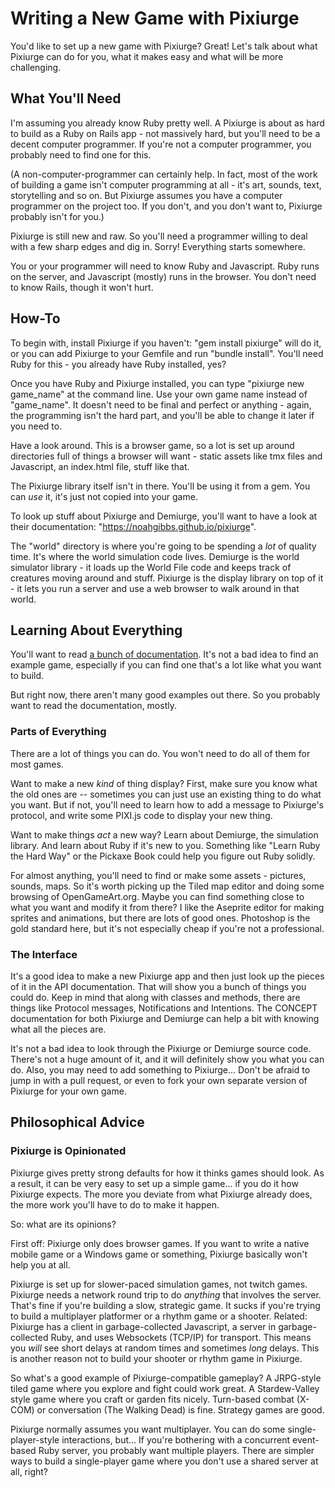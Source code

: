 # Writing a New Game with Pixiurge

You'd like to set up a new game with Pixiurge? Great! Let's talk about
what Pixiurge can do for you, what it makes easy and what will be more
challenging.

## What You'll Need

I'm assuming you already know Ruby pretty well. A Pixiurge is about as
hard to build as a Ruby on Rails app - not massively hard, but you'll
need to be a decent computer programmer. If you're not a computer
programmer, you probably need to find one for this.

(A non-computer-programmer can certainly help. In fact, most of the
work of building a game isn't computer programming at all - it's art,
sounds, text, storytelling and so on. But Pixiurge assumes you have a
computer programmer on the project too. If you don't, and you don't
want to, Pixiurge probably isn't for you.)

Pixiurge is still new and raw. So you'll need a programmer willing to
deal with a few sharp edges and dig in. Sorry! Everything starts
somewhere.

You or your programmer will need to know Ruby and Javascript. Ruby
runs on the server, and Javascript (mostly) runs in the browser. You
don't need to know Rails, though it won't hurt.

## How-To

To begin with, install Pixiurge if you haven't: "gem install pixiurge"
will do it, or you can add Pixiurge to your Gemfile and run "bundle
install". You'll need Ruby for this - you already have Ruby installed,
yes?

Once you have Ruby and Pixiurge installed, you can type "pixiurge new
game\_name" at the command line. Use your own game name instead of
"game\_name". It doesn't need to be final and perfect or anything -
again, the programming isn't the hard part, and you'll be able to
change it later if you need to.

Have a look around. This is a browser game, so a lot is set up around
directories full of things a browser will want - static assets like
tmx files and Javascript, an index.html file, stuff like that.

The Pixiurge library itself isn't in there. You'll be using it from a
gem. You can *use* it, it's just not copied into your game.

To look up stuff about Pixiurge and Demiurge, you'll want to have a
look at their documentation: "https://noahgibbs.github.io/pixiurge".

The "world" directory is where you're going to be spending a *lot* of
quality time. It's where the world simulation code lives. Demiurge is
the world simulator library - it loads up the World File code and
keeps track of creatures moving around and stuff. Pixiurge is the
display library on top of it - it lets you run a server and use a web
browser to walk around in that world.

## Learning About Everything

You'll want to read [a bunch of
documentation](https://noahgibbs.github.io/pixiurge). It's not a bad
idea to find an example game, especially if you can find one that's a
lot like what you want to build.

But right now, there aren't many good examples out there. So you
probably want to read the documentation, mostly.

### Parts of Everything

There are a lot of things you can do. You won't need to do all of them
for most games.

Want to make a new *kind* of thing display? First, make sure you know
what the old ones are -- sometimes you can just use an existing thing
to do what you want. But if not, you'll need to learn how to add a
message to Pixiurge's protocol, and write some PIXI.js code to display
your new thing.

Want to make things *act* a new way? Learn about Demiurge, the
simulation library. And learn about Ruby if it's new to you. Something
like "Learn Ruby the Hard Way" or the Pickaxe Book could help you
figure out Ruby solidly.

For almost anything, you'll need to find or make some assets -
pictures, sounds, maps. So it's worth picking up the Tiled map editor
and doing some browsing of OpenGameArt.org. Maybe you can find
something close to what you want and modify it from there? I like the
Aseprite editor for making sprites and animations, but there are lots
of good ones. Photoshop is the gold standard here, but it's not
especially cheap if you're not a professional.

### The Interface

It's a good idea to make a new Pixiurge app and then just look up the
pieces of it in the API documentation. That will show you a bunch of
things you could do. Keep in mind that along with classes and methods,
there are things like Protocol messages, Notifications and
Intentions. The CONCEPT documentation for both Pixiurge and Demiurge
can help a bit with knowing what all the pieces are.

It's not a bad idea to look through the Pixiurge or Demiurge source
code. There's not a huge amount of it, and it will definitely show you
what you can do. Also, you may need to add something to
Pixiurge... Don't be afraid to jump in with a pull request, or even to
fork your own separate version of Pixiurge for your own game.

## Philosophical Advice

### Pixiurge is Opinionated

Pixiurge gives pretty strong defaults for how it thinks games should
look. As a result, it can be very easy to set up a simple game... if
you do it how Pixiurge expects. The more you deviate from what
Pixiurge already does, the more work you'll have to do to make it
happen.

So: what are its opinions?

First off: Pixiurge only does browser games. If you want to write a
native mobile game or a Windows game or something, Pixiurge basically
won't help you at all.

Pixiurge is set up for slower-paced simulation games, not twitch
games. Pixiurge needs a network round trip to do *anything* that
involves the server. That's fine if you're building a slow, strategic
game. It sucks if you're trying to build a multiplayer platformer or a
rhythm game or a shooter. Related: Pixiurge has a client in
garbage-collected Javascript, a server in garbage-collected Ruby, and
uses Websockets (TCP/IP) for transport. This means you *will* see
short delays at random times and sometimes _long_ delays. This is
another reason not to build your shooter or rhythm game in Pixiurge.

So what's a good example of Pixiurge-compatible gameplay? A JRPG-style
tiled game where you explore and fight could work great. A
Stardew-Valley style game where you craft or garden fits
nicely. Turn-based combat (X-COM) or conversation (The Walking Dead)
is fine. Strategy games are good.

Pixiurge normally assumes you want multiplayer. You can do some
single-player-style interactions, but... If you're bothering with a
concurrent event-based Ruby server, you probably want multiple
players. There are simpler ways to build a single-player game where
you don't use a shared server at all, right?
